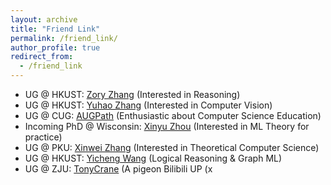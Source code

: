 ```yaml
---
layout: archive
title: "Friend Link"
permalink: /friend_link/
author_profile: true
redirect_from:
  - /friend_link
---
```


- UG @ HKUST: [Zory Zhang](https://zoryzhang.notion.site/Zory-Zhang-s-Webpage-f1e7acc889b94403b0fa710049f91ad7) (Interested in Reasoning) 
- UG @ HKUST: [Yuhao Zhang](https://yzhanglp.com/) (Interested in Computer Vision)
- UG @ CUG: [AUGPath](shzaiz.github.io) (Enthusiastic about Computer Science Education)
- Incoming PhD @ Wisconsin: [Xinyu Zhou](https://www.xinyuzhou.me/home) (Interested in ML Theory for practice)
- UG @ PKU: [Xinwei Zhang](https://xinweizhang.notion.site/Xinwei-Zhang-dbb1693e87f74eeb9df381d89c9d55cf) (Interested in Theoretical Computer Science)
- UG @ HKUST: [Yicheng Wang](https://ywangmy.github.io/blog/) (Logical Reasoning & Graph ML)
- UG @ ZJU: [TonyCrane](https://blog.tonycrane.cc/) (A pigeon Bilibili UP (x